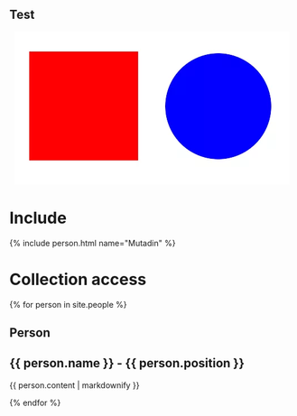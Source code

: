 ## Test

<div align="center">
  <img src="assets/img/shapes.png" width="487" height="271" alt="Shapes" usemap="#shapesmap"> 
  <map name="shapesmap">
    <area shape="rect" coords="29,32,230,215" href="square.html" alt="Square">
    <area shape="circle" coords="360,130,100" href="circle.html" alt="Circle">
  </map>
</div>

# Include

{% include person.html name="Mutadin" %}

# Collection access

{% for person in site.people %}
  <h2>Person</h2>
  <h2>{{ person.name }} - {{ person.position }}</h2>
  <p>{{ person.content | markdownify }}</p>
{% endfor %}